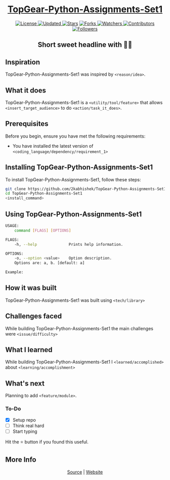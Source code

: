 <div align = "center">

<h1><a href="https://2kabhishek.github.io/TopGear-Python-Assignments-Set1">TopGear-Python-Assignments-Set1</a></h1>

<a href="https://github.com/2KAbhishek/TopGear-Python-Assignments-Set1/blob/master/LICENSE">
<img alt="License" src="https://img.shields.io/github/license/2kabhishek/TopGear-Python-Assignments-Set1?style=plastic&color=white&label=License"> </a>

<a href="https://github.com/2KAbhishek/TopGear-Python-Assignments-Set1/pulse">
<img alt="Updated" src="https://img.shields.io/github/last-commit/2kabhishek/TopGear-Python-Assignments-Set1?style=plastic&color=e30724&label=Updated"> </a>

<a href="https://github.com/2KAbhishek/TopGear-Python-Assignments-Set1/stargazers">
<img alt="Stars" src="https://img.shields.io/github/stars/2kabhishek/TopGear-Python-Assignments-Set1?style=plastic&color=00d451&label=Stars"></a>

<a href="https://github.com/2KAbhishek/TopGear-Python-Assignments-Set1/network/members">
<img alt="Forks" src="https://img.shields.io/github/forks/2kabhishek/TopGear-Python-Assignments-Set1?style=plastic&color=1688f0&label=Forks"> </a>

<a href="https://github.com/2KAbhishek/TopGear-Python-Assignments-Set1/watchers">
<img alt="Watchers" src="https://img.shields.io/github/watchers/2kabhishek/TopGear-Python-Assignments-Set1?style=plastic&color=ff5500&label=Watchers"> </a>

<a href="https://github.com/2KAbhishek/TopGear-Python-Assignments-Set1/graphs/contributors">
<img alt="Contributors" src="https://img.shields.io/github/contributors/2kabhishek/TopGear-Python-Assignments-Set1?style=plastic&color=f0f&label=Contributors"> </a>

<a href="https://github.com/2KAbhishek?tab=followers">
<img alt="Followers" src="https://img.shields.io/github/followers/2kabhishek?color=222&style=plastic&label=Followers"> </a>

<h2>Short sweet headline with 🎇🎉</h2>

</div>

## Inspiration

TopGear-Python-Assignments-Set1 was inspired by `<reason/idea>`.

## What it does

TopGear-Python-Assignments-Set1 is a `<utility/tool/feature>` that allows `<insert_target_audience>` to do `<action/task_it_does>`.

## Prerequisites

Before you begin, ensure you have met the following requirements:

- You have installed the latest version of `<coding_language/dependency/requirement_1>`

## Installing TopGear-Python-Assignments-Set1

To install TopGear-Python-Assignments-Set1, follow these steps:

```bash
git clone https://github.com/2kabhishek/TopGear-Python-Assignments-Set1
cd TopGear-Python-Assignments-Set1
<install_command>
```

## Using TopGear-Python-Assignments-Set1

```bash
USAGE:
    command [FLAGS] [OPTIONS]

FLAGS:
    -h, --help              Prints help information.

OPTIONS:
    -o, --option <value>    Option description.
    Options are: a, b. [default: a]

Example:


```

## How it was built

TopGear-Python-Assignments-Set1 was built using `<tech/library>`

## Challenges faced

While building TopGear-Python-Assignments-Set1 the main challenges were `<issue/difficulty>`

## What I learned

While building TopGear-Python-Assignments-Set1 I `<learned/accomplished>` about `<learning/accomplishment>`

## What's next

Planning to add `<feature/module>`.

### To-Do

- [x] Setup repo
- [ ] Think real hard
- [ ] Start typing

Hit the :star: button if you found this useful.

## More Info

<div align="center">

<a href="https://github.com/2KAbhishek/TopGear-Python-Assignments-Set1">Source</a> |
<a href="https://2kabhishek.github.io/TopGear-Python-Assignments-Set1">Website</a>

</div>
